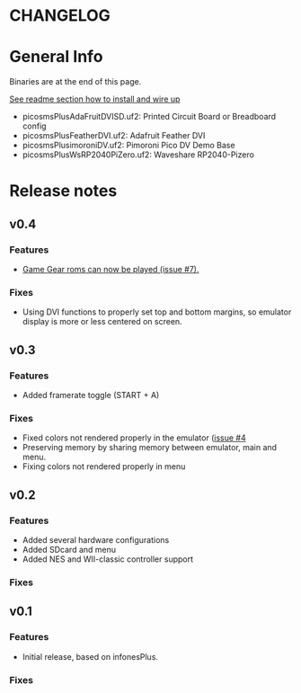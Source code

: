 # CHANGELOG

# General Info

Binaries are at the end of this page.

[See readme section how to install and wire up](https://github.com/fhoedemakers/pico-smsplus#pico-smsplus)

- picosmsPlusAdaFruitDVISD.uf2: Printed Circuit Board or Breadboard config
- picosmsPlusFeatherDVI.uf2: Adafruit Feather DVI
- picosmsPlusimoroniDV.uf2: Pimoroni Pico DV Demo Base
- picosmsPlusWsRP2040PiZero.uf2: Waveshare RP2040-Pizero

# Release notes

## v0.4

### Features

- [Game Gear roms can now be played (issue #7).](https://github.com/fhoedemakers/pico-smsplus/issues/7)

### Fixes

- Using DVI functions to properly set top and bottom margins, so emulator display is more or less centered on screen.


## v0.3

### Features

- Added framerate toggle (START + A)

### Fixes

- Fixed colors not rendered properly in the emulator ([issue #4](https://github.com/fhoedemakers/pico-smsplus/issues/4)
- Preserving memory by sharing memory between emulator, main and menu.
- Fixing colors not rendered properly in menu


## v0.2

### Features

- Added several hardware configurations
- Added SDcard and menu
- Added NES and WII-classic controller support

### Fixes

## v0.1

### Features
- Initial release, based on infonesPlus.

### Fixes

